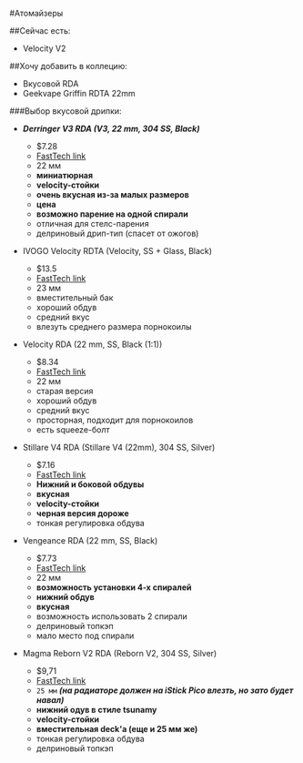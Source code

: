 #Атомайзеры

##Сейчас есть:
- Velocity V2

##Хочу добавить в коллецию:
* Вкусовой RDA
* Geekvape Griffin RDTA 22mm

###Выбор вкусовой дрипки:

* ***Derringer V3 RDA (V3, 22 mm, 304 SS, Black)***   
    * $7.28  
    * [FastTech link](https://www.fasttech.com/products/3028/10012406/4567402)  
    * 22 мм  
    * **миниатюрная**  
    * **velocity-стойки**  
    * **очень вкусная из-за малых размеров**  
    * **цена**  
    * **возможно парение на одной спирали**  
    * отличная для стелс-парения  
    * делриновый дрип-тип (спасет от ожогов)  

* IVOGO Velocity RDTA (Velocity, SS + Glass, Black)  
    * $13.5  
    * [FastTech link](https://www.fasttech.com/products/3028/10019922/4221301)  
    * 23 мм  
    * вместительный бак  
    * хороший обдув  
    * средний вкус  
    * влезуть среднего размера порнокоилы  
    
* Velocity RDA (22 mm, SS, Black (1:1))  
    * $8.34  
    * [FastTech link](https://www.fasttech.com/products/3028/10014538/2513500)  
    * 22 мм  
    * старая версия  
    * хороший обдув  
    * средний вкус  
    * просторная, подходит для порнокоилов  
    * есть squeeze-болт  
    
* Stillare V4 RDA (Stillare V4 (22mm), 304 SS, Silver)  
    * $7.16  
    * [FastTech link](https://www.fasttech.com/products/3028/10007916/4568100)  
    * **Нижний и боковой обдувы**  
    * **вкусная**  
    * **velocity-стойки**  
    * **черная версия дороже**  
    * тонкая регулировка обдува  
    
* Vengeance RDA (22 mm, SS, Black)  
    * $7.73  
    * [FastTech link](https://www.fasttech.com/products/3028/10013347/2254900)  
    * 22 мм  
    * **возможность установки 4-х спиралей**  
    * **нижний обдув**  
    * **вкусная**  
    * возможность использовать 2 спирали  
    * делриновый топкэп  
    * мало место под спирали  
    
* Magma Reborn V2 RDA (Reborn V2, 304 SS, Silver)  
    * $9,71  
    * [FastTech link](https://www.fasttech.com/products/3028/10008103/4493001)  
    * `25 мм`  ***(на радиаторе должен на iStick Pico влезть, но зато будет навал)***  
    * **нижний одув в стиле tsunamy**  
    * **velocity-стойки**  
    * **вместительная deck'а (еще и 25 мм же)**  
    * тонкая регулировка обдува  
    * делриновый топкэп  
